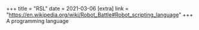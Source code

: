 +++
title = "RSL"
date = 2021-03-06
[extra]
link = "https://en.wikipedia.org/wiki/Robot_Battle#Robot_scripting_language"
+++
A programming language

